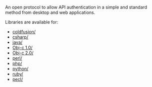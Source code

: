 An open protocol to allow API authentication in a simple and standard method from desktop and web applications.

Libraries are available for:

  * [coldfusion/](http://oauth.googlecode.com/svn/code/coldfusion/)
  * [csharp/](http://oauth.googlecode.com/svn/code/csharp/)
  * [java/](http://oauth.googlecode.com/svn/code/java/)
  * [Obj-c 1.0/](http://oauth.googlecode.com/svn/code/obj-c1/)
  * [Obj-c 2.0/](http://oauth.googlecode.com/svn/code/obj-c/)
  * [perl/](http://oauth.googlecode.com/svn/code/perl/)
  * [php/](http://oauth.googlecode.com/svn/code/php/)
  * [python/](http://oauth.googlecode.com/svn/code/python/)
  * [ruby/](http://oauth.googlecode.com/svn/code/ruby/)
  * [pecl/](http://pecl.php.net/oauth)


